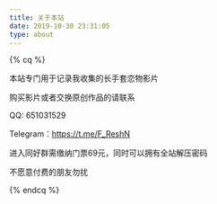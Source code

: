 ```yaml
---
title: 关于本站
date: 2019-10-30 23:31:05
type: about
---
```

{% cq %}

本站专门用于记录我收集的长手套恋物影片

购买影片或者交换原创作品的请联系

QQ: 651031529

Telegram：https://t.me/F_ReshN

进入同好群需缴纳门票69元，同时可以拥有全站解压密码

不愿意付费的朋友勿扰

{% endcq %}
